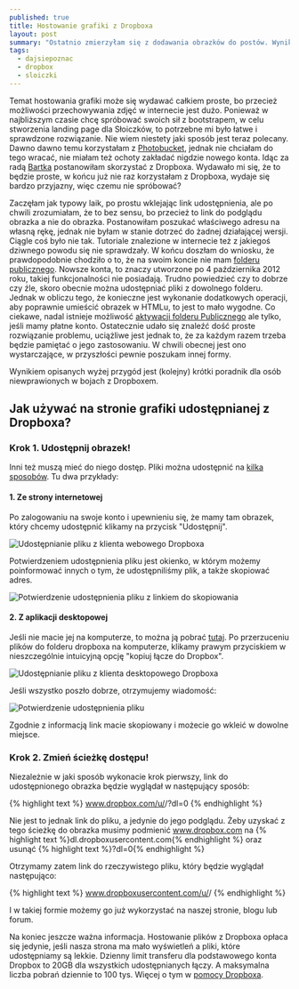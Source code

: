 ```yaml
---
published: true
title: Hostowanie grafiki z Dropboxa
layout: post
summary: "Ostatnio zmierzyłam się z dodawania obrazków do postów. Wynikiem tej przygody jest krótki poradnik o tym, jak korzystać z grafik udostępnionych z Dropboxa na swojej stronie. Kilka ważnych informacji, zwłaszcza dla nowych użytkowników."
tags: 
  - dajsiepoznac
  - dropbox
  - sloiczki
---
```


Temat hostowania grafiki może się wydawać całkiem proste, bo przecież możliwości przechowywania zdjęć w internecie jest dużo. Ponieważ w najbliższym czasie chcę spróbować swoich sił z bootstrapem, w celu stworzenia landing page dla Słoiczków, to potrzebne mi było łatwe i sprawdzone rozwiązanie. Nie wiem niestety jaki sposób jest teraz polecany. Dawno dawno temu korzystałam z [Photobucket](http://s5.photobucket.com/), jednak nie chciałam do tego wracać, nie miałam też ochoty zakładać nigdzie nowego konta. 
Idąc za radą [Bartka](http://donpiekarz.pl/) postanowiłam skorzystać z Dropboxa. Wydawało mi się, że to będzie proste, w końcu już nie raz korzystałam z Dropboxa, wydaje się bardzo przyjazny, więc czemu nie spróbować? 

Zaczęłam jak typowy laik, po prostu wklejając link udostępnienia, ale po chwili zrozumiałam, że to bez sensu, bo przecież to link do podglądu obrazka a nie do obrazka. Postanowiłam poszukać właściwego adresu na własną rękę, jednak nie byłam w stanie dotrzeć do żadnej działającej wersji. Ciągle coś było nie tak. Tutoriale znalezione w internecie też z jakiegoś dziwnego powodu się nie sprawdzały. 
W końcu doszłam do wniosku, że prawdopodobnie chodziło o to, że na swoim koncie nie mam [folderu publicznego](https://www.dropbox.com/pl/help/16). Nowsze konta, to znaczy utworzone po 4 października 2012 roku, takiej funkcjonalności nie posiadają. Trudno powiedzieć czy to dobrze czy źle, skoro obecnie można udostępniać pliki z dowolnego folderu. Jednak w obliczu tego, że konieczne jest wykonanie dodatkowych operacji, aby poprawnie umieścić obrazek w HTMLu, to jest to mało wygodne. Co ciekawe, nadal istnieje możliwość [aktywacji folderu Publicznego](https://www.dropbox.com/enable_public_folder) ale tylko, jeśli mamy płatne konto.
Ostatecznie udało się znaleźć dość proste rozwiązanie problemu, uciążliwe jest jednak to, że za każdym razem trzeba będzie pamiętać o jego zastosowaniu. W chwili obecnej jest ono wystarczające, w przyszłości pewnie poszukam innej formy.

Wynikiem opisanych wyżej przygód jest (kolejny) krótki poradnik dla osób niewprawionych w bojach z Dropboxem. 

<h2>Jak używać na stronie grafiki udostępnianej z Dropboxa?</h2>

<h3>Krok 1. Udostępnij obrazek!</h3> 

Inni też muszą mieć do niego dostęp. Pliki można udostępnić na [kilka sposobów](https://www.dropbox.com/help/167). Tu dwa przykłady: 

<h4>1. Ze strony internetowej</h4>

Po zalogowaniu na swoje konto i upewnieniu się, że mamy tam obrazek, który chcemy udostępnić klikamy na przycisk "Udostępnij".

<img class="ctr" src="https://dl.dropboxusercontent.com/s/8je67noj5bhixhw/dropbox_img_3.jpg" alt="Udostępnianie pliku z klienta webowego Dropboxa" >

Potwierdzeniem udostępnienia pliku jest okienko, w którym możemy poinformować innych o tym, że udostępniliśmy plik, a także skopiować adres.

<img class="ctr" src="https://dl.dropboxusercontent.com/s/gfjf0razfs4d9ew/dropbox_img_4.jpg" alt="Potwierdzenie udostępnienia pliku z linkiem do skopiowania" >

<h4>2. Z aplikacji desktopowej</h4> 

Jeśli nie macie jej na komputerze, to można ją pobrać [tutaj](https://www.dropbox.com/downloading).
Po przerzuceniu plików do folderu dropboxa na komputerze, klikamy prawym przyciskiem w nieszczególnie intuicyjną opcję "kopiuj łącze do Dropbox".

<img class="ctr" src="https://dl.dropboxusercontent.com/s/ms8rjz60u4nri5x/dropbox_img_1.jpg" alt="Udostępnianie pliku z klienta desktopowego Dropboxa" >

Jeśli wszystko poszło dobrze, otrzymujemy wiadomość: 

<img class="ctr" src="https://dl.dropboxusercontent.com/s/kj9jzeq3jgpz97e/dropbox_img_2.jpg" alt="Potwierdzenie udostępnienia pliku" >

Zgodnie z informacją link macie skopiowany i możecie go wkleić w dowolne miejsce.

<h3>Krok 2. Zmień ścieżkę dostępu!</h3>
Niezależnie w jaki sposób wykonacie krok pierwszy, link do udostępnionego obrazka będzie wyglądał w następujący sposób:

{% highlight text %}
www.dropbox.com/u/<indeks>/<nazwapliku>?dl=0
{% endhighlight %}

Nie jest to jednak link do pliku, a jedynie do jego podglądu. Żeby uzyskać z tego ścieżkę do obrazka musimy podmienić www.dropbox.com na {% highlight text %}dl.dropboxusercontent.com{% endhighlight %} oraz usunąć {% highlight text %}?dl=0{% endhighlight %}

Otrzymamy zatem link do rzeczywistego pliku, który będzie wyglądał następująco:

{% highlight text %}
www.dropboxusercontent.com/u/<indeks>/<nazwapliku>
{% endhighlight %}

I w takiej formie możemy go już wykorzystać na naszej stronie, blogu lub forum.

Na koniec jeszcze ważna informacja.
Hostowanie plików z Dropboxa opłaca się jedynie, jeśli nasza strona ma mało wyświetleń a pliki, które udostępniamy są lekkie. Dzienny limit transferu dla podstawowego konta Dropbox to 20GB dla wszystkich udostępnianych łączy. A maksymalna liczba pobrań dziennie to 100 tys. Więcej o tym w [pomocy Dropboxa](https://www.dropbox.com/help/4204). 
